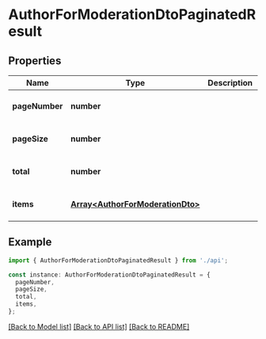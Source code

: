# AuthorForModerationDtoPaginatedResult

## Properties

| Name           | Type                                                                 | Description | Notes                             |
| -------------- | -------------------------------------------------------------------- | ----------- | --------------------------------- |
| **pageNumber** | **number**                                                           |             | [optional] [default to undefined] |
| **pageSize**   | **number**                                                           |             | [optional] [default to undefined] |
| **total**      | **number**                                                           |             | [optional] [default to undefined] |
| **items**      | [**Array&lt;AuthorForModerationDto&gt;**](AuthorForModerationDto.md) |             | [optional] [default to undefined] |

## Example

```typescript
import { AuthorForModerationDtoPaginatedResult } from './api';

const instance: AuthorForModerationDtoPaginatedResult = {
  pageNumber,
  pageSize,
  total,
  items,
};
```

[[Back to Model list]](../README.md#documentation-for-models) [[Back to API list]](../README.md#documentation-for-api-endpoints) [[Back to README]](../README.md)
